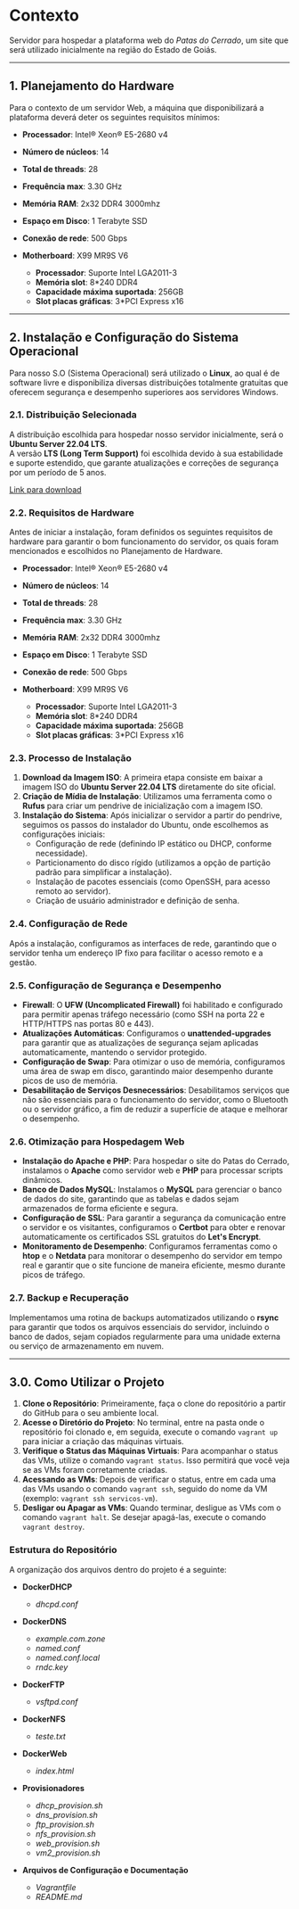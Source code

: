 # Contexto
Servidor para hospedar a plataforma web do *Patas do Cerrado*, um site que será utilizado inicialmente na região do Estado de Goiás.

---

## 1. Planejamento do Hardware
Para o contexto de um servidor Web, a máquina que disponibilizará a plataforma deverá deter os seguintes requisitos mínimos:

- **Processador**: Intel® Xeon® E5-2680 v4
- **Número de núcleos**: 14
- **Total de threads**: 28
- **Frequência max**: 3.30 GHz

- **Memória RAM**: 2x32 DDR4 3000mhz

- **Espaço em Disco**: 1 Terabyte SSD

- **Conexão de rede**: 500 Gbps

- **Motherboard**: X99 MR9S V6  
  - **Processador**: Suporte Intel LGA2011-3  
  - **Memória slot**: 8*240 DDR4  
  - **Capacidade máxima suportada**: 256GB  
  - **Slot placas gráficas**: 3*PCI Express x16

---

## 2. Instalação e Configuração do Sistema Operacional

Para nosso S.O (Sistema Operacional) será utilizado o **Linux**, ao qual é de software livre e disponibiliza diversas distribuições totalmente gratuitas que oferecem segurança e desempenho superiores aos servidores Windows.

### 2.1. Distribuição Selecionada

A distribuição escolhida para hospedar nosso servidor inicialmente, será o **Ubuntu Server 22.04 LTS**.  
A versão **LTS (Long Term Support)** foi escolhida devido à sua estabilidade e suporte estendido, que garante atualizações e correções de segurança por um período de 5 anos.

[Link para download](https://ubuntu.com/download/server)

### 2.2. Requisitos de Hardware
Antes de iniciar a instalação, foram definidos os seguintes requisitos de hardware para garantir o bom funcionamento do servidor, os quais foram mencionados e escolhidos no Planejamento de Hardware.

- **Processador**: Intel® Xeon® E5-2680 v4
- **Número de núcleos**: 14
- **Total de threads**: 28
- **Frequência max**: 3.30 GHz

- **Memória RAM**: 2x32 DDR4 3000mhz

- **Espaço em Disco**: 1 Terabyte SSD

- **Conexão de rede**: 500 Gbps

- **Motherboard**: X99 MR9S V6  
  - **Processador**: Suporte Intel LGA2011-3  
  - **Memória slot**: 8*240 DDR4  
  - **Capacidade máxima suportada**: 256GB  
  - **Slot placas gráficas**: 3*PCI Express x16

### 2.3. Processo de Instalação

1. **Download da Imagem ISO**: A primeira etapa consiste em baixar a imagem ISO do **Ubuntu Server 22.04 LTS** diretamente do site oficial.
2. **Criação de Mídia de Instalação**: Utilizamos uma ferramenta como o **Rufus** para criar um pendrive de inicialização com a imagem ISO.
3. **Instalação do Sistema**: Após inicializar o servidor a partir do pendrive, seguimos os passos do instalador do Ubuntu, onde escolhemos as configurações iniciais:
   - Configuração de rede (definindo IP estático ou DHCP, conforme necessidade).
   - Particionamento do disco rígido (utilizamos a opção de partição padrão para simplificar a instalação).
   - Instalação de pacotes essenciais (como OpenSSH, para acesso remoto ao servidor).
   - Criação de usuário administrador e definição de senha.

### 2.4. Configuração de Rede
Após a instalação, configuramos as interfaces de rede, garantindo que o servidor tenha um endereço IP fixo para facilitar o acesso remoto e a gestão.

### 2.5. Configuração de Segurança e Desempenho

- **Firewall**: O **UFW (Uncomplicated Firewall)** foi habilitado e configurado para permitir apenas tráfego necessário (como SSH na porta 22 e HTTP/HTTPS nas portas 80 e 443).
- **Atualizações Automáticas**: Configuramos o **unattended-upgrades** para garantir que as atualizações de segurança sejam aplicadas automaticamente, mantendo o servidor protegido.
- **Configuração de Swap**: Para otimizar o uso de memória, configuramos uma área de swap em disco, garantindo maior desempenho durante picos de uso de memória.
- **Desabilitação de Serviços Desnecessários**: Desabilitamos serviços que não são essenciais para o funcionamento do servidor, como o Bluetooth ou o servidor gráfico, a fim de reduzir a superfície de ataque e melhorar o desempenho.

### 2.6. Otimização para Hospedagem Web

- **Instalação do Apache e PHP**: Para hospedar o site do Patas do Cerrado, instalamos o **Apache** como servidor web e **PHP** para processar scripts dinâmicos.
- **Banco de Dados MySQL**: Instalamos o **MySQL** para gerenciar o banco de dados do site, garantindo que as tabelas e dados sejam armazenados de forma eficiente e segura.
- **Configuração de SSL**: Para garantir a segurança da comunicação entre o servidor e os visitantes, configuramos o **Certbot** para obter e renovar automaticamente os certificados SSL gratuitos do **Let's Encrypt**.
- **Monitoramento de Desempenho**: Configuramos ferramentas como o **htop** e o **Netdata** para monitorar o desempenho do servidor em tempo real e garantir que o site funcione de maneira eficiente, mesmo durante picos de tráfego.

### 2.7. Backup e Recuperação
Implementamos uma rotina de backups automatizados utilizando o **rsync** para garantir que todos os arquivos essenciais do servidor, incluindo o banco de dados, sejam copiados regularmente para uma unidade externa ou serviço de armazenamento em nuvem.

---

## 3.0. Como Utilizar o Projeto

1. **Clone o Repositório**: Primeiramente, faça o clone do repositório a partir do GitHub para o seu ambiente local.
2. **Acesse o Diretório do Projeto**: No terminal, entre na pasta onde o repositório foi clonado e, em seguida, execute o comando `vagrant up` para iniciar a criação das máquinas virtuais.
3. **Verifique o Status das Máquinas Virtuais**: Para acompanhar o status das VMs, utilize o comando `vagrant status`. Isso permitirá que você veja se as VMs foram corretamente criadas.
4. **Acessando as VMs**: Depois de verificar o status, entre em cada uma das VMs usando o comando `vagrant ssh`, seguido do nome da VM (exemplo: `vagrant ssh servicos-vm`).
5. **Desligar ou Apagar as VMs**: Quando terminar, desligue as VMs com o comando `vagrant halt`. Se desejar apagá-las, execute o comando `vagrant destroy`.

### Estrutura do Repositório

A organização dos arquivos dentro do projeto é a seguinte:

- **DockerDHCP**
  - *dhcpd.conf*

- **DockerDNS**
  - *example.com.zone*
  - *named.conf*
  - *named.conf.local*
  - *rndc.key*

- **DockerFTP**
  - *vsftpd.conf*

- **DockerNFS**
  - *teste.txt*

- **DockerWeb**
  - *index.html*

- **Provisionadores**
  - *dhcp_provision.sh*
  - *dns_provision.sh*
  - *ftp_provision.sh*
  - *nfs_provision.sh*
  - *web_provision.sh*
  - *vm2_provision.sh*

- **Arquivos de Configuração e Documentação**
  - *Vagrantfile*
  - *README.md*
